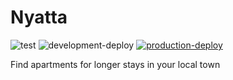# Nyatta

![test](https://github.com/3dw1nM0535/nyatta/actions/workflows/test.yml/badge.svg) ![development-deploy](https://github.com/3dw1nM0535/nyatta/actions/workflows/staging.yml/badge.svg) [![production-deploy](https://github.com/3dw1nM0535/nyatta/actions/workflows/prod.yml/badge.svg)](https://github.com/3dw1nM0535/nyatta/actions/workflows/prod.yml)

Find apartments for longer stays in your local town
